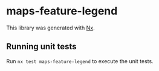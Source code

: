 # maps-feature-legend

This library was generated with [Nx](https://nx.dev).

## Running unit tests

Run `nx test maps-feature-legend` to execute the unit tests.

